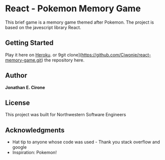 # React - Pokemon Memory Game

This brief game is a memory game themed after Pokemon. The project is based on the javescript library React.

## Getting Started

Play it here on [Heroku](https://pokemon-memory-quiz.herokuapp.com/).
or 9git clone](https://github.com/Ciwonie/react-memory-game.git) the repository here.


## Author

**Jonathan E. Cirone**

## License

This project was built for Northwestern Software Engineers

## Acknowledgments

* Hat tip to anyone whose code was used - Thank you stack overflow and google
* Inspiration: Pokemon!
